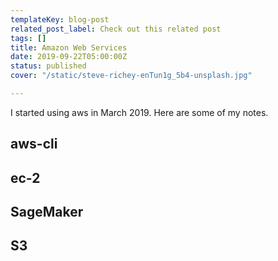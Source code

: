 ```yaml
---
templateKey: blog-post
related_post_label: Check out this related post
tags: []
title: Amazon Web Services
date: 2019-09-22T05:00:00Z
status: published
cover: "/static/steve-richey-enTun1g_5b4-unsplash.jpg"

---
```

I started using aws in March 2019.  Here are some of my notes.

## aws-cli

## ec-2

## SageMaker

## S3

